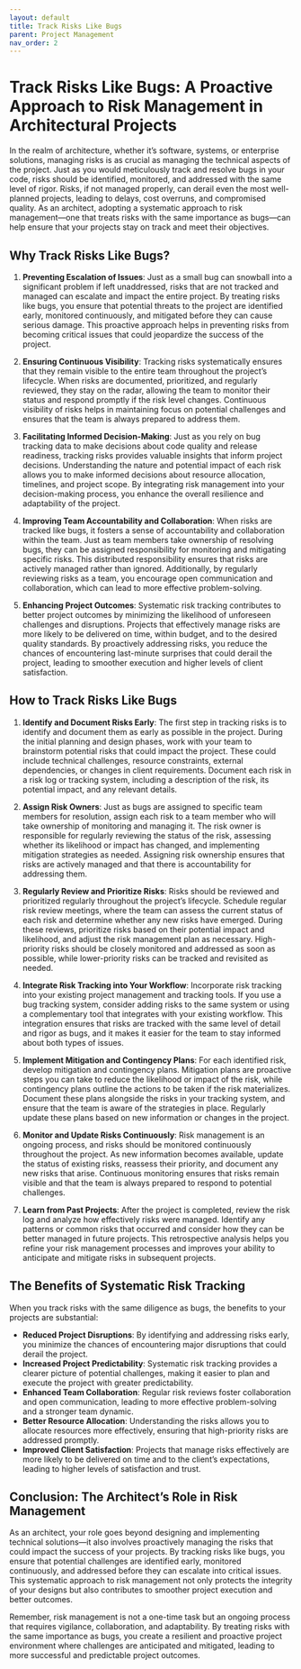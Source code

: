 ```yaml
---
layout: default
title: Track Risks Like Bugs
parent: Project Management
nav_order: 2
---
```


# Track Risks Like Bugs: A Proactive Approach to Risk Management in Architectural Projects

In the realm of architecture, whether it’s software, systems, or enterprise solutions, managing risks is as crucial as managing the technical aspects of the project. Just as you would meticulously track and resolve bugs in your code, risks should be identified, monitored, and addressed with the same level of rigor. Risks, if not managed properly, can derail even the most well-planned projects, leading to delays, cost overruns, and compromised quality. As an architect, adopting a systematic approach to risk management—one that treats risks with the same importance as bugs—can help ensure that your projects stay on track and meet their objectives.

## Why Track Risks Like Bugs?

1. **Preventing Escalation of Issues**:
   Just as a small bug can snowball into a significant problem if left unaddressed, risks that are not tracked and managed can escalate and impact the entire project. By treating risks like bugs, you ensure that potential threats to the project are identified early, monitored continuously, and mitigated before they can cause serious damage. This proactive approach helps in preventing risks from becoming critical issues that could jeopardize the success of the project.

2. **Ensuring Continuous Visibility**:
   Tracking risks systematically ensures that they remain visible to the entire team throughout the project’s lifecycle. When risks are documented, prioritized, and regularly reviewed, they stay on the radar, allowing the team to monitor their status and respond promptly if the risk level changes. Continuous visibility of risks helps in maintaining focus on potential challenges and ensures that the team is always prepared to address them.

3. **Facilitating Informed Decision-Making**:
   Just as you rely on bug tracking data to make decisions about code quality and release readiness, tracking risks provides valuable insights that inform project decisions. Understanding the nature and potential impact of each risk allows you to make informed decisions about resource allocation, timelines, and project scope. By integrating risk management into your decision-making process, you enhance the overall resilience and adaptability of the project.

4. **Improving Team Accountability and Collaboration**:
   When risks are tracked like bugs, it fosters a sense of accountability and collaboration within the team. Just as team members take ownership of resolving bugs, they can be assigned responsibility for monitoring and mitigating specific risks. This distributed responsibility ensures that risks are actively managed rather than ignored. Additionally, by regularly reviewing risks as a team, you encourage open communication and collaboration, which can lead to more effective problem-solving.

5. **Enhancing Project Outcomes**:
   Systematic risk tracking contributes to better project outcomes by minimizing the likelihood of unforeseen challenges and disruptions. Projects that effectively manage risks are more likely to be delivered on time, within budget, and to the desired quality standards. By proactively addressing risks, you reduce the chances of encountering last-minute surprises that could derail the project, leading to smoother execution and higher levels of client satisfaction.

## How to Track Risks Like Bugs

1. **Identify and Document Risks Early**:
   The first step in tracking risks is to identify and document them as early as possible in the project. During the initial planning and design phases, work with your team to brainstorm potential risks that could impact the project. These could include technical challenges, resource constraints, external dependencies, or changes in client requirements. Document each risk in a risk log or tracking system, including a description of the risk, its potential impact, and any relevant details.

2. **Assign Risk Owners**:
   Just as bugs are assigned to specific team members for resolution, assign each risk to a team member who will take ownership of monitoring and managing it. The risk owner is responsible for regularly reviewing the status of the risk, assessing whether its likelihood or impact has changed, and implementing mitigation strategies as needed. Assigning risk ownership ensures that risks are actively managed and that there is accountability for addressing them.

3. **Regularly Review and Prioritize Risks**:
   Risks should be reviewed and prioritized regularly throughout the project’s lifecycle. Schedule regular risk review meetings, where the team can assess the current status of each risk and determine whether any new risks have emerged. During these reviews, prioritize risks based on their potential impact and likelihood, and adjust the risk management plan as necessary. High-priority risks should be closely monitored and addressed as soon as possible, while lower-priority risks can be tracked and revisited as needed.

4. **Integrate Risk Tracking into Your Workflow**:
   Incorporate risk tracking into your existing project management and tracking tools. If you use a bug tracking system, consider adding risks to the same system or using a complementary tool that integrates with your existing workflow. This integration ensures that risks are tracked with the same level of detail and rigor as bugs, and it makes it easier for the team to stay informed about both types of issues.

5. **Implement Mitigation and Contingency Plans**:
   For each identified risk, develop mitigation and contingency plans. Mitigation plans are proactive steps you can take to reduce the likelihood or impact of the risk, while contingency plans outline the actions to be taken if the risk materializes. Document these plans alongside the risks in your tracking system, and ensure that the team is aware of the strategies in place. Regularly update these plans based on new information or changes in the project.

6. **Monitor and Update Risks Continuously**:
   Risk management is an ongoing process, and risks should be monitored continuously throughout the project. As new information becomes available, update the status of existing risks, reassess their priority, and document any new risks that arise. Continuous monitoring ensures that risks remain visible and that the team is always prepared to respond to potential challenges.

7. **Learn from Past Projects**:
   After the project is completed, review the risk log and analyze how effectively risks were managed. Identify any patterns or common risks that occurred and consider how they can be better managed in future projects. This retrospective analysis helps you refine your risk management processes and improves your ability to anticipate and mitigate risks in subsequent projects.

## The Benefits of Systematic Risk Tracking

When you track risks with the same diligence as bugs, the benefits to your projects are substantial:

- **Reduced Project Disruptions**: By identifying and addressing risks early, you minimize the chances of encountering major disruptions that could derail the project.
- **Increased Project Predictability**: Systematic risk tracking provides a clearer picture of potential challenges, making it easier to plan and execute the project with greater predictability.
- **Enhanced Team Collaboration**: Regular risk reviews foster collaboration and open communication, leading to more effective problem-solving and a stronger team dynamic.
- **Better Resource Allocation**: Understanding the risks allows you to allocate resources more effectively, ensuring that high-priority risks are addressed promptly.
- **Improved Client Satisfaction**: Projects that manage risks effectively are more likely to be delivered on time and to the client’s expectations, leading to higher levels of satisfaction and trust.

## Conclusion: The Architect’s Role in Risk Management

As an architect, your role goes beyond designing and implementing technical solutions—it also involves proactively managing the risks that could impact the success of your projects. By tracking risks like bugs, you ensure that potential challenges are identified early, monitored continuously, and addressed before they can escalate into critical issues. This systematic approach to risk management not only protects the integrity of your designs but also contributes to smoother project execution and better outcomes.

Remember, risk management is not a one-time task but an ongoing process that requires vigilance, collaboration, and adaptability. By treating risks with the same importance as bugs, you create a resilient and proactive project environment where challenges are anticipated and mitigated, leading to more successful and predictable project outcomes.